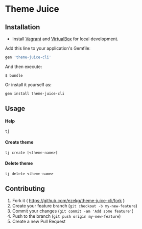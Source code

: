 # Theme Juice

## Installation

* Install [Vagrant](https://www.vagrantup.com/) and [VirtualBox](https://www.virtualbox.org/) for local development.

Add this line to your application's Gemfile:
```ruby
gem 'theme-juice-cli'
```

And then execute:
```
$ bundle
```

Or install it yourself as:
```
gem install theme-juice-cli
```

## Usage

#### Help
```
tj
```

#### Create theme
```
tj create [<theme-name>]
```

#### Delete theme
```
tj delete <theme-name>
```

## Contributing

1. Fork it ( https://github.com/ezekg/theme-juice-cli/fork )
2. Create your feature branch (`git checkout -b my-new-feature`)
3. Commit your changes (`git commit -am 'Add some feature'`)
4. Push to the branch (`git push origin my-new-feature`)
5. Create a new Pull Request
